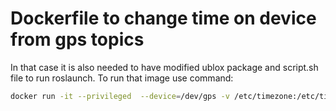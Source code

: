 # Dockerfile to change time on device from gps topics
In that case it is also needed to have modified ublox package and script.sh file to run roslaunch.
To run that image use command:

```bash 
docker run -it --privileged  --device=/dev/gps -v /etc/timezone:/etc/timezone:ro -v /etc/localtime:/etc/localtime:ro --ipc=host  image_name
```